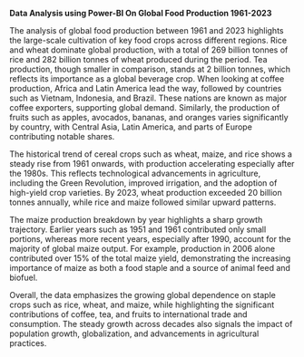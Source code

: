 **Data Analysis using Power-BI On Global Food Production 1961-2023**

The analysis of global food production between 1961 and 2023 highlights the large-scale cultivation of key food crops across different regions. Rice and wheat dominate global production, with a total of 269 billion tonnes of rice and 282 billion tonnes of wheat produced during the period. Tea production, though smaller in comparison, stands at 2 billion tonnes, which reflects its importance as a global beverage crop.
When looking at coffee production, Africa and Latin America lead the way, followed by countries such as Vietnam, Indonesia, and Brazil. These nations are known as major coffee exporters, supporting global demand. Similarly, the production of fruits such as apples, avocados, bananas, and oranges varies significantly by country, with Central Asia, Latin America, and parts of Europe contributing notable shares.

The historical trend of cereal crops such as wheat, maize, and rice shows a steady rise from 1961 onwards, with production accelerating especially after the 1980s. This reflects technological advancements in agriculture, including the Green Revolution, improved irrigation, and the adoption of high-yield crop varieties. By 2023, wheat production exceeded 20 billion tonnes annually, while rice and maize followed similar upward patterns.

The maize production breakdown by year highlights a sharp growth trajectory. Earlier years such as 1951 and 1961 contributed only small portions, whereas more recent years, especially after 1990, account for the majority of global maize output. For example, production in 2006 alone contributed over 15% of the total maize yield, demonstrating the increasing importance of maize as both a food staple and a source of animal feed and biofuel.

Overall, the data emphasizes the growing global dependence on staple crops such as rice, wheat, and maize, while highlighting the significant contributions of coffee, tea, and fruits to international trade and consumption. The steady growth across decades also signals the impact of population growth, globalization, and advancements in agricultural practices.
